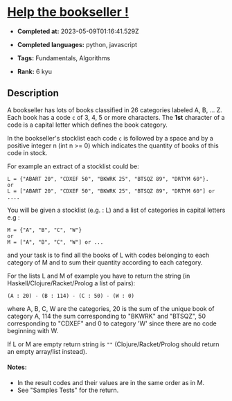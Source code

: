 # [Help the bookseller !](https://www.codewars.com/kata/54dc6f5a224c26032800005c)

- **Completed at:** 2023-05-09T01:16:41.529Z

- **Completed languages:** python, javascript

- **Tags:** Fundamentals, Algorithms

- **Rank:** 6 kyu

## Description

A bookseller has lots of books classified in 26 categories labeled A, B, ... Z. 
Each book has a code `c` of 3, 4, 5 or more characters. The **1st** character of a code is a capital letter which defines the book category.
  
  In the bookseller's stocklist each code `c` is followed by a space and by a positive integer n (int n >= 0) 
  which indicates the quantity of books of this code in stock.

For example an extract of a stocklist could be:
```
L = {"ABART 20", "CDXEF 50", "BKWRK 25", "BTSQZ 89", "DRTYM 60"}.
or
L = ["ABART 20", "CDXEF 50", "BKWRK 25", "BTSQZ 89", "DRTYM 60"] or ....
```

  You will be given a stocklist (e.g. : L) and a list of categories in capital letters 
  e.g : 
```
M = {"A", "B", "C", "W"} 
or
M = ["A", "B", "C", "W"] or ...
```
  
  and your task is to find all the books of L with codes 
  belonging to each category of M and to sum their quantity according to each category. 


  For the lists L and M of example you have to return the string (in Haskell/Clojure/Racket/Prolog a list of pairs):  
  ```
  (A : 20) - (B : 114) - (C : 50) - (W : 0)
  ```  

  where A, B, C, W are the categories, 20 is the sum of the unique book of category A, 114 the sum corresponding
  to "BKWRK" and "BTSQZ", 50 corresponding to "CDXEF" and 0 to category 'W' since there are no code beginning with W.

  If L or M are empty return string is `""` (Clojure/Racket/Prolog should return an empty array/list instead).
  
#### Notes:
- In the result codes and their values are in the same order as in M.
- See "Samples Tests" for the return.
